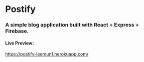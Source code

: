 # Postify
### A simple blog application built with React + Express + Firebase.

#### Live Preview: 
https://postify-leemun1.herokuapp.com/